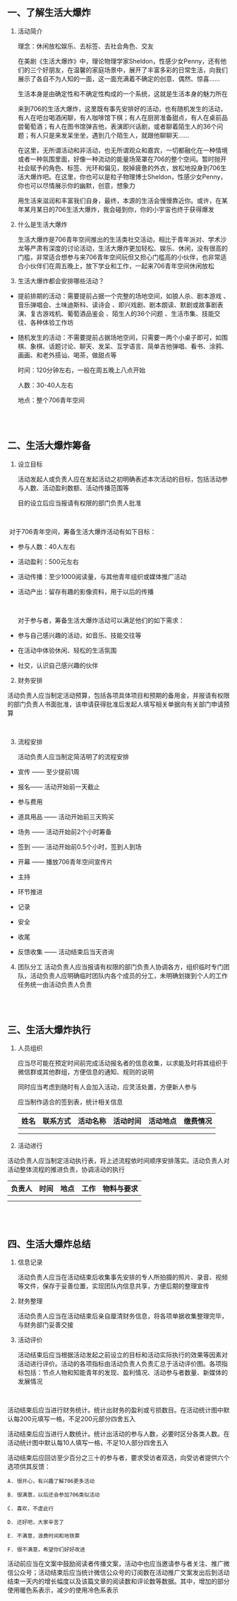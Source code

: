 ## 一、了解生活大爆炸

1. 活动简介

   理念：休闲放松娱乐、去标签、去社会角色、交友

   在美剧《生活大爆炸》中，理论物理学家Sheldon，性感少女Penny，还有他们的三个好朋友，在温馨的家庭场景中，展开了丰富多彩的日常生活，向我们展示了各自不为人知的一面，这一面充满着不确定的创意、偶然、惊喜……

   生活本身是由确定性和不确定性构成的一个系统，这就是生活本身的魅力所在

   来到706的生活大爆炸，这里既有事先安排好的活动，也有随机发生的活动，有人在吧台喝酒闲聊，有人咖啡馆下棋；有人在厨房准备甜点，有人在桌前品尝葡萄酒；有人在图书馆弹吉他，表演即兴话剧，或者聊着陌生人的36个问题；有人只是来发呆坐坐，遇到几个陌生人，就跟他聊聊天……

   在这里，无所谓活动和非活动，也无所谓观众和嘉宾，一切都融化在一种情境或者一种氛围里面，好像一种流动的能量场笼罩在706的整个空间。暂时抛开社会赋予的角色、标签、光环和偏见，脱掉疲惫的外衣，放松地投身到706生活大爆炸吧。在这里，你也可以是粒子物理博士Sheldon，性感少女Penny，你也可以尽情展示你的幽默，创意，想象力

   用生活来滋润和丰富我们自身，最终，本源的生活会慢慢靠近你。或许，在某年某月某日的706生活大爆炸，我会碰到你，你的小宇宙也终于获得爆发

2. 什么是生活大爆炸

   生活大爆炸是706青年空间推出的生活类社交活动，相比于青年派对、学术沙龙等严肃有深度的讨论活动，生活大爆炸更加轻松、娱乐、休闲，没有很高的门槛，非常适合想参与来706青年空间玩但又担心门槛高的小伙伴，也非常适合小伙伴们在周五晚上，放下学业和工作，一起来706青年空间休闲放松

3. 生活大爆炸都会安排哪些活动？

- 提前排期的活动：需要提前占据一个完整的场地空间，如狼人杀、剧本游戏 、音乐弹唱会、土味迪斯科、读诗会 、即兴戏剧、剧本朗读、默剧或故事剧表演、复古游戏机、葡萄酒品鉴会 、陌生人的36个问题 、生活市集、技能交往、各种体验工作坊

- 随机发生的活动：不需要提前占据场地空间，只需要一两个小桌子即可，如围棋、象棋、话题讨论、聊天、发呆、互学语言、简单吉他弹唱、看书、涂鸦、画画、和老外搭讪、喝茶，做甜点等

    时间：120分钟左右，一般在周五晚上八点开始

    人数：30-40人左右

    地点：整个706青年空间

<br><br>


## 二、生活大爆炸筹备

1. 设立目标

    活动发起人或负责人应在发起活动之初明确表述本次活动的目标，包括活动参与人数、活动盈利数额、活动传播范围等

    目的设立后应当报请有权限的部门负责人批准

<br>

​		对于706青年空间，筹备生活大爆炸活动有如下目标：

- 参与人数：40人左右

- 活动盈利：500元左右

- 活动传播：至少1000阅读量，与其他青年组织或媒体推广活动

- 活动产出：留存有趣的影像资料，用于以后的传播
  
	<br>
	
	对于参与者，筹备生活大爆炸活动可以满足他们的如下需求：
	
- 参与自己感兴趣的活动，如音乐、技能交往等

- 在活动中体验休闲、轻松的生活氛围

- 社交，认识自己感兴趣的伙伴
   <br>

2. 财务安排

活动负责人应当制定活动预算，包括各项具体项目和预期的备用金，并报请有权限的部门负责人书面批准，该申请获得批准后发起人填写相关单据向有关部门申请预算

<br>

3. 流程安排

   活动负责人应当制定简洁明了的流程安排

- 宣传 —— 至少提前1周

- 报名—— 活动开始前一天截止

- 参与费用

- 道具用品 —— 活动开始前三天购买

- 场务 —— 活动开始前2个小时筹备

- 签到 —— 活动开始前0.5个小时，签到人到场

- 开幕 —— 播放706青年空间宣传片

- 主持

- 环节推进

- 记录

- 安全

- 收尾

- 反馈收集 —— 活动结束后当天咨询
   <br>

4. 团队分工
    活动负责人应当报请有权限的部门负责人协调各方，组织临时专门团队，活动负责人应明确临时团队内各个成员的分工，未明确划拨到个人的工作任务统一由活动负责人负责

<br><br>


## 三、生活大爆炸执行

1. 人员组织

    应当尽可能在预定时间前完成活动报名者的信息收集，以求能及时将其组织于微信群或其他群组，方便信息的通知、规则的说明

    同时应当考虑到随时有人会加入活动，应灵活处置，方便新人参与
    
    应当制作适合的签到表，统计相关信息
    
    | 姓名 | 联系方式 | 活动名称 | 活动时间 | 活动地点 | 缴费情况 |
    | ---- | -------- | -------- | -------- | -------- | -------- |
    |      |          |          |          |          |          |
    |      |          |          |          |          |          |
    



2. 活动进行

活动负责人应当制定活动执行表，将上述流程依时间顺序安排落实。活动负责人对活动整体流程的推进负责，协调活动的执行

| 负责人 | 时间 | 地点 | 工作 | 物料与要求 |
| ------ | ---- | ---- | ---- | ---------- |
|        |      |      |      |            |
|        |      |      |      |            |

<br><br>

## 四、生活大爆炸总结

1. 信息记录

   活动负责人应当在活动结束后收集事先安排的专人所拍摄的照片、录音、视频等文件，保存于妥善位置，实现团队内信息共享，方便后期的整理宣传

2. 财务整理

   活动负责人应当在活动结束后亲自厘清财务信息，将各项单据收集整理完毕，与财务部门妥善交接

3. 活动评价

   活动结束后应当根据活动发起之前设立的目标和活动实际执行的效果等因素对活动进行评价。活动的各项指标由活动负责人负责汇总于活动评价图。各项指标包括：节点人物和知能青年的发现、盈利情况、活动参与者数量、新媒体的发展情况

<br>

活动结束后应当进行财务统计。统计出财务的盈利或亏损数目。在活动统计图中默认每200元填写一格，不足200元部分四舍五入

活动结束后应当进行人数统计。统计出活动的参与人数，必要时区分各类人数。在活动统计图中默认每10人填写一格，不足10人部分四舍五入

活动结束后应回访至少百分之三十的参与者，要求受访者双选，向受访者提供六个选项供其反馈：

```
A. 很开心，有兴趣了解706更多活动

B. 很满意，以后还会参加706类似活动

C. 喜欢，不虚此行

D. 还好吧，大家辛苦了

E. 不满意，浪费时间和地铁票

F. 很不满意，希望你们好好改进
```

活动前应当在文案中鼓励阅读者传播文案，活动中也应当邀请参与者关注、推广微信公众号；活动结束后应当统计微信公众号的订阅数在活动推广文案发出后到活动结束一天内的增长幅度以及该篇文章的阅读数和评论数等数据。其中，增加的部分使用暖色系表示，减少的使用冷色系表示